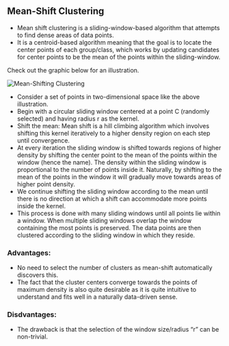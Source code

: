 ## Mean-Shift Clustering

- Mean shift clustering is a sliding-window-based algorithm that attempts to find dense areas of data points. 
- It is a centroid-based algorithm meaning that the goal is to locate the center points of each group/class, which works by updating candidates for center points to be the mean of the points within the sliding-window. 
 
Check out the graphic below for an illustration.

![Mean-Shifting Clustering](https://github.com/pradeepsinngh/Machine-Learning-Notes/blob/master/17%20Clustering/data/Mean-Shifting%20.gif)

- Consider a set of points in two-dimensional space like the above illustration. 
- Begin with a circular sliding window centered at a point C (randomly selected) and having radius r as the kernel. 
- Shift the mean: Mean shift is a hill climbing algorithm which involves shifting this kernel iteratively to a higher density region on each step until convergence.
- At every iteration the sliding window is shifted towards regions of higher density by shifting the center point to the mean of the points within the window (hence the name). The density within the sliding window is proportional to the number of points inside it. Naturally, by shifting to the mean of the points in the window it will gradually move towards areas of higher point density.
- We continue shifting the sliding window according to the mean until there is no direction at which a shift can accommodate more points inside the kernel.
- This process is done with many sliding windows until all points lie within a window. When multiple sliding windows overlap the window containing the most points is preserved. The data points are then clustered according to the sliding window in which they reside.

### Advantages:
- No need to select the number of clusters as mean-shift automatically discovers this. 
- The fact that the cluster centers converge towards the points of maximum density is also quite desirable as it is quite intuitive to understand and fits well in a naturally data-driven sense.

### Disdvantages:
- The drawback is that the selection of the window size/radius “r” can be non-trivial.
